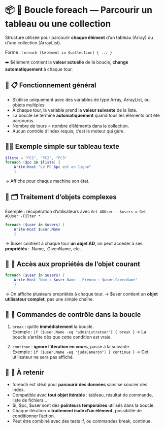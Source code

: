 # 📦 **🔁 Boucle foreach — Parcourir un tableau ou une collection**

Structure utilisée pour parcourir **chaque élément** d’un tableau (Array) ou d’une collection (ArrayList).

Forme : `foreach ($élément in $collection) { ... }` 

➡️ $élément contient la **valeur actuelle** de la boucle, **change automatiquement** à chaque tour.



## 🧮 **📋 Fonctionnement général**

- S’utilise uniquement avec des variables de type Array, ArrayList, ou objets multiples.
- À chaque tour, la variable prend la **valeur suivante** de la liste.
- La boucle se termine **automatiquement** quand tous les éléments ont été parcourus.
- Nombre de tours = nombre d’éléments dans la collection.
- Aucun contrôle d’index requis, c’est le moteur qui gère.



## 🧑‍💻 **Exemple simple sur tableau texte**

```powershell
$liste = "PC1", "PC2", "PC3"
foreach ($pc in $liste) {
    Write-Host "Le PC $pc est en ligne"
    }
```
→ Affiche pour chaque machine son état.

## 📡 **🗂 Traitement d’objets complexes**

Exemple : récupération d’utilisateurs avec `Get-ADUser - $users = Get-ADUser -Filter *`

```powershell
foreach ($user in $users) {
    Write-Host $user.Name
    } 
```
→ $user contient à chaque tour **un objet AD**, on peut accéder à ses **propriétés** : .Name, .GivenName, etc.

## 🧩 **🔎 Accès aux propriétés de l’objet courant**
```powershell
foreach ($user in $users) {
    Write-Host "Nom : $user.Name - Prénom : $user.GivenName"
    }
```
→ On affiche plusieurs propriétés à chaque tour.
→ $user contient un **objet utilisateur complet**, pas une simple chaîne.



## 🛑 **🔧 Commandes de contrôle dans la boucle**

1.  `break` : quitte **immédiatement** la boucle.  
    Exemple : `if ($user.Name -eq "administrateur") { break }` → La boucle s’arrête dès que cette condition est vraie.

2.  `continue` : **ignore l’itération en cours**, passe à la suivante.  
    Exemple : `if ($user.Name -eq "judaCameron") { continue }` → Cet utilisateur ne sera pas affiché.



## 📌 **🧠 À retenir**

- foreach est idéal pour **parcourir des données** sans se soucier des index.
- Compatible avec **tout objet itérable** : tableau, résultat de commande, liste de fichiers...
- $i, $pc, $user sont des **pointeurs temporaires** utilisés dans la boucle.
- Chaque itération = **traitement isolé d’un élément**, possibilité de conditionner l’action.
- Peut être combiné avec des tests if, ou commandes break, continue.


